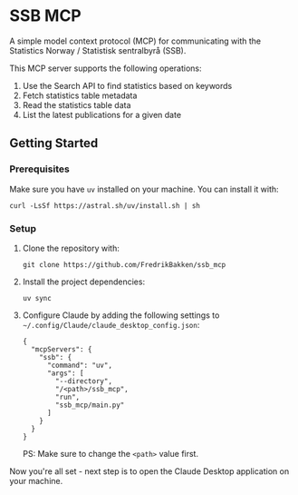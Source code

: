 # SSB MCP

A simple model context protocol (MCP) for communicating with the Statistics Norway / Statistisk sentralbyrå (SSB).

This MCP server supports the following operations:

1. Use the Search API to find statistics based on keywords
2. Fetch statistics table metadata
3. Read the statistics table data
4. List the latest publications for a given date

## Getting Started

### Prerequisites

Make sure you have `uv` installed on your machine. You can install it with:

```shell
curl -LsSf https://astral.sh/uv/install.sh | sh
```

### Setup

1. Clone the repository with:

    ```shell
    git clone https://github.com/FredrikBakken/ssb_mcp
    ```
   
2. Install the project dependencies:

    ```shell
    uv sync
    ```

3. Configure Claude by adding the following settings to `~/.config/Claude/claude_desktop_config.json`:

    ```shell
    {
      "mcpServers": {
        "ssb": {
          "command": "uv",
          "args": [
            "--directory",
            "/<path>/ssb_mcp",
            "run",
            "ssb_mcp/main.py"
          ]
        }
      }
    }
    ```
   
    PS: Make sure to change the `<path>` value first.

Now you're all set - next step is to open the Claude Desktop application on your machine.
